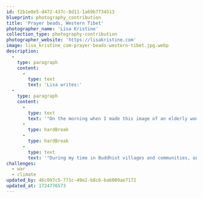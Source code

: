 ```yaml
---
id: f2b1e0e5-d472-437c-8d11-1a69b7734513
blueprint: photography_contribution
title: 'Prayer beads, Western Tibet'
photographer_name: 'Lisa Kristine'
collection_type: photography-contribution
photographer_website: 'https://lisakristine.com'
image: lisa_kristine_com-prayer-beads-western-tibet.jpg.webp
description:
  -
    type: paragraph
    content:
      -
        type: text
        text: 'Lisa writes:'
  -
    type: paragraph
    content:
      -
        type: text
        text: '"On the morning when I made this image of an elderly woman in the Himalayas of Western Tibet, the temperature was 10 degrees Fahrenheit. She was entirely blind, but expressed decades of familiarity as her hands moved along the garland-like necklace known as a mala. Each bead is sacred in that it centers its owner in meditation and prayer, leading to spiritual enlightenment. That thought and her calm, welcoming demeanor warmed me and I forgot entirely about temperature.'
      -
        type: hardBreak
      -
        type: hardBreak
      -
        type: text
        text: '"During my time in Buddhist villages and communities, one of the many things I’ve come to admire is the respect, attentiveness and care younger people have for elders living among them. This ranges from children to middle-aged folks and means this woman who told me she had never married and had no family members to rely on in her final years, nonetheless, was worry-free about her wellbeing. The community, the beads  --  her faith  --  and wisdom etched into her profoundly lined face were the bedrocks of her assuredness."'
challenges:
  - war
  - climate
updated_by: 46c097c5-771c-49e2-b8c6-ba6009ae7172
updated_at: 1724776573
---
```

